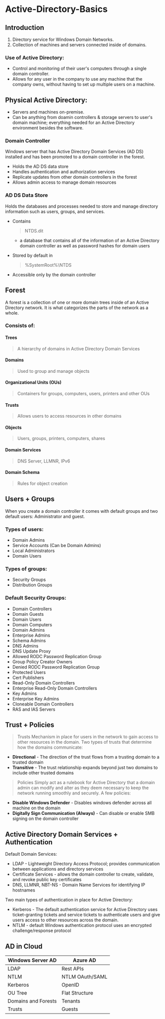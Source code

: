 # Active-Directory-Basics
## Introduction
1.	Directory service for Windows Domain Networks.
2.	Collection of machines and servers connected inside of domains.

### Use of Active Directory:
- Control and monitoring of their user's computers through a single domain controller.
- Allows for any user in the company to use any machine that the company owns, without having to set up multiple users on a machine.

## Physical Active Directory:
- Servers and machines on-premise.
- Can be anything from doamin controllers & storage servers to user's domain machine; everything needed for an Active Directory environment besides the software.

### Domain Controller
Windows server that has Active Directory Domain Services (AD DS) installed and has been promoted to a domain controller in the forest.
- Holds the AD DS data store
- Handles authentication and authorization services 
- Replicate updates from other domain controllers in the forest
- Allows admin access to manage domain resources

### AD DS Data Store
Holds the databases and processes needed to store and manage directory information such as users, groups, and services.
+ Contains <blockquote>NTDS.dit</blockquote>
  + a database that contains all of the information of an Active Directory domain controller as well as password hashes for domain users
- Stored by default in <blockquote>%SystemRoot%\NTDS</blockquote>
- Accessible only by the domain controller

## Forest
A forest is a collection of one or more domain trees inside of an Active Directory network. It is what categorizes the parts of the network as a whole.

### Consists of:
#### Trees
> A hierarchy of domains in Active Directory Domain Services
#### Domains
> Used to group and manage objects 
#### Organizational Units (OUs)
> Containers for groups, computers, users, printers and other OUs
#### Trusts
> Allows users to access resources in other domains
#### Objects
> Users, groups, printers, computers, shares
#### Domain Services
> DNS Server, LLMNR, IPv6
#### Domain Schema
> Rules for object creation

## Users + Groups
When you create a domain controller it comes with default groups and two default users: Administrator and guest.

### Types of users:
- Domain Admins
- Service Accounts (Can be Domain Admins)
- Local Administrators
- Domain Users

### Types of groups:
- Security Groups
- Distribution Groups

### Default Security Groups:
- Domain Controllers
- Domain Guests
- Domain Users
- Domain Computers
- Domain Admins
- Enterprise Admins
- Schema Admins
- DNS Admins
- DNS Update Proxy
- Allowed RODC Password Replication Group
- Group Policy Creator Owners
- Denied RODC Password Replication Group
- Protected Users
- Cert Publishers
- Read-Only Domain Controllers
- Enterprise Read-Only Domain Controllers
- Key Admins
- Enterprise Key Admins
- Cloneable Domain Controllers
- RAS and IAS Servers

## Trust + Policies

>Trusts
Mechanism in place for users in the network to gain access to other resources in the domain.
Two types of trusts that determine how the domains communicate:
- <b>Directional</b> - The direction of the trust flows from a trusting domain to a trusted domain
- <b>Transitive</b> - The trust relationship expands beyond just two domains to include other trusted domains

>Policies
Simply act as a rulebook for Active  Directory that a domain admin can modify and alter as they deem necessary to keep the network running smoothly and securely.
A few policies:
- <b>Disable Windows Defender</b> - Disables windows defender across all machine on the domain
- <b>Digitally Sign Communication (Always)</b> - Can disable or enable SMB signing on the domain controller

## Active Directory Domain Services + Authentication
Default Domain Services:
- LDAP - Lightweight Directory Access Protocol; provides communication between applications and directory services
- Certificate Services - allows the domain controller to create, validate, and revoke public key certificates
- DNS, LLMNR, NBT-NS - Domain Name Services for identifying IP hostnames

Two main types of authentication in place for Active Directory:
- Kerberos - The default authentication service for Active Directory uses ticket-granting tickets and service tickets to authenticate users and give users access to other resources across the domain.
- NTLM - default Windows authentication protocol uses an encrypted challenge/response protocol

## AD in Cloud
| Windows Server AD  | Azure AD |
| ------------- | ------------- |
| LDAP  | Rest APIs  |
| NTLM  | NTLM	OAuth/SAML  |
| Kerberos  | OpenID  |
| OU Tree  | Flat Structure  |
| Domains and Forests  | Tenants  |
| Trusts  | Guests  |
